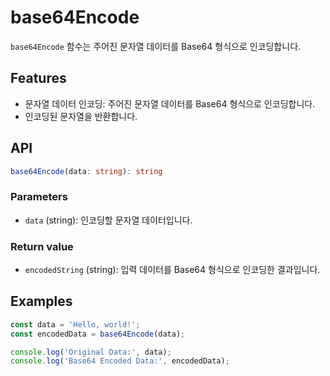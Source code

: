 # base64Encode

`base64Encode` 함수는 주어진 문자열 데이터를 Base64 형식으로 인코딩합니다.

## Features

- 문자열 데이터 인코딩: 주어진 문자열 데이터를 Base64 형식으로 인코딩합니다.
- 인코딩된 문자열을 반환합니다.

## API

```ts
base64Encode(data: string): string
```

### Parameters

- `data` (string): 인코딩할 문자열 데이터입니다.

### Return value

- `encodedString` (string): 입력 데이터를 Base64 형식으로 인코딩한 결과입니다.

## Examples

```ts
const data = 'Hello, world!';
const encodedData = base64Encode(data);

console.log('Original Data:', data);
console.log('Base64 Encoded Data:', encodedData);
```
